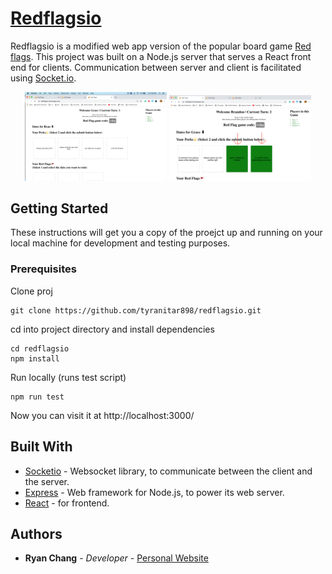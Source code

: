 # [Redflagsio](https://redflagsio.herokuapp.com/)

Redflagsio is a modified web app version of the popular board game [Red flags](https://store.skybound.com/products/red-flags-main-card-game?variant=11215546054). This project was built on a Node.js server that serves a React front end for clients. Communication between server and client is facilitated using [Socket.io](https://socket.io/).

<div align="center">
    <img src="client/src/HowToPics/0.png" alt="" width="45%"/>
    <img src="client/src/HowToPics/1.png" alt="" width="45%"/>
</div>

## Getting Started

These instructions will get you a copy of the proejct up and running on your local machine for development and testing purposes.

### Prerequisites

Clone proj

```
git clone https://github.com/tyranitar898/redflagsio.git
```

cd into project directory and install dependencies

```
cd redflagsio
npm install
```

Run locally (runs test script)

```
npm run test
```

Now you can visit it at http://localhost:3000/

## Built With

* [Socketio](https://socket.io/) - Websocket library, to communicate between the client and the server.
* [Express](https://expressjs.com/) - Web framework for Node.js, to power its web server.
* [React](https://reactjs.org/) - for frontend.

## Authors

- **Ryan Chang** - _Developer_ - [Personal Website](https://tyranitar898.github.io/UofT/)
